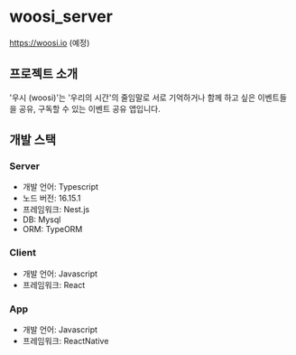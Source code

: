 # woosi_server

https://woosi.io (예정)

## 프로젝트 소개

'우시 (woosi)'는 '우리의 시간'의 줄임말로 서로 기억하거나 함께 하고 싶은 이벤트들을 공유, 구독할 수 있는 이벤트 공유 앱입니다.

## 개발 스택

### Server

- 개발 언어: Typescript
- 노드 버전: 16.15.1
- 프레임워크: Nest.js
- DB: Mysql
- ORM: TypeORM

### Client

- 개발 언어: Javascript
- 프레임워크: React

### App

- 개발 언어: Javascript
- 프레임워크: ReactNative
